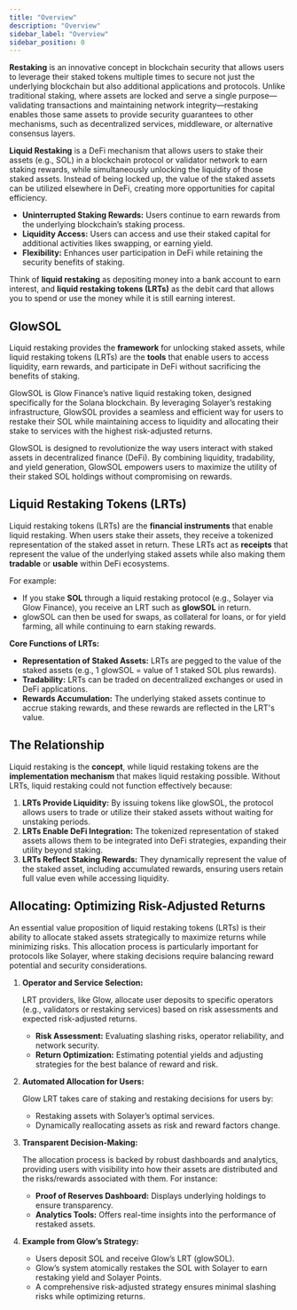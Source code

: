 ```yaml
---
title: "Overview"
description: "Overview"
sidebar_label: "Overview"
sidebar_position: 0
---
```


**Restaking** is an innovative concept in blockchain security that allows users to leverage their staked tokens multiple times to secure not just the underlying blockchain but also additional applications and protocols. Unlike traditional staking, where assets are locked and serve a single purpose—validating transactions and maintaining network integrity—restaking enables those same assets to provide security guarantees to other mechanisms, such as decentralized services, middleware, or alternative consensus layers.

**Liquid Restaking** is a DeFi mechanism that allows users to stake their assets (e.g., SOL) in a blockchain protocol or validator network to earn staking rewards, while simultaneously unlocking the liquidity of those staked assets. Instead of being locked up, the value of the staked assets can be utilized elsewhere in DeFi, creating more opportunities for capital efficiency.

- **Uninterrupted Staking Rewards:** Users continue to earn rewards from the underlying blockchain’s staking process.
- **Liquidity Access:** Users can access and use their staked capital for additional activities likes swapping, or earning yield.
- **Flexibility:** Enhances user participation in DeFi while retaining the security benefits of staking.

Think of **liquid restaking** as depositing money into a bank account to earn interest, and **liquid restaking tokens (LRTs)** as the debit card that allows you to spend or use the money while it is still earning interest.

## GlowSOL

Liquid restaking provides the **framework** for unlocking staked assets, while liquid restaking tokens (LRTs) are the **tools** that enable users to access liquidity, earn rewards, and participate in DeFi without sacrificing the benefits of staking.

GlowSOL is Glow Finance’s native liquid restaking token, designed specifically for the Solana blockchain. By leveraging Solayer’s restaking infrastructure, GlowSOL provides a seamless and efficient way for users to restake their SOL while maintaining access to liquidity and allocating their stake to services with the highest risk-adjusted returns.

GlowSOL is designed to revolutionize the way users interact with staked assets in decentralized finance (DeFi). By combining liquidity, tradability, and yield generation, GlowSOL empowers users to maximize the utility of their staked SOL holdings without compromising on rewards.

## Liquid Restaking Tokens (LRTs)

Liquid restaking tokens (LRTs) are the **financial instruments** that enable liquid restaking. When users stake their assets, they receive a tokenized representation of the staked asset in return. These LRTs act as **receipts** that represent the value of the underlying staked assets while also making them **tradable** or **usable** within DeFi ecosystems.

For example:

- If you stake **SOL** through a liquid restaking protocol (e.g., Solayer via Glow Finance), you receive an LRT such as **glowSOL** in return.
- glowSOL can then be used for swaps, as collateral for loans, or for yield farming, all while continuing to earn staking rewards.

**Core Functions of LRTs:**

- **Representation of Staked Assets:** LRTs are pegged to the value of the staked assets (e.g., 1 glowSOL = value of 1 staked SOL plus rewards).
- **Tradability:** LRTs can be traded on decentralized exchanges or used in DeFi applications.
- **Rewards Accumulation:** The underlying staked assets continue to accrue staking rewards, and these rewards are reflected in the LRT's value.

## The Relationship

Liquid restaking is the **concept**, while liquid restaking tokens are the **implementation mechanism** that makes liquid restaking possible. Without LRTs, liquid restaking could not function effectively because:

1. **LRTs Provide Liquidity:** By issuing tokens like glowSOL, the protocol allows users to trade or utilize their staked assets without waiting for unstaking periods.
2. **LRTs Enable DeFi Integration:** The tokenized representation of staked assets allows them to be integrated into DeFi strategies, expanding their utility beyond staking.
3. **LRTs Reflect Staking Rewards:** They dynamically represent the value of the staked asset, including accumulated rewards, ensuring users retain full value even while accessing liquidity.

## Allocating: Optimizing Risk-Adjusted Returns

An essential value proposition of liquid restaking tokens (LRTs) is their ability to allocate staked assets strategically to maximize returns while minimizing risks. This allocation process is particularly important for protocols like Solayer, where staking decisions require balancing reward potential and security considerations.

1. **Operator and Service Selection:**

    LRT providers, like Glow, allocate user deposits to specific operators (e.g., validators or restaking services) based on risk assessments and expected risk-adjusted returns.

    - **Risk Assessment:** Evaluating slashing risks, operator reliability, and network security.
    - **Return Optimization:** Estimating potential yields and adjusting strategies for the best balance of reward and risk.
2. **Automated Allocation for Users:**

    Glow LRT takes care of staking and restaking decisions for users by:

    - Restaking assets with Solayer’s optimal services.
    - Dynamically reallocating assets as risk and reward factors change.
3. **Transparent Decision-Making:**

    The allocation process is backed by robust dashboards and analytics, providing users with visibility into how their assets are distributed and the risks/rewards associated with them. For instance:

    - **Proof of Reserves Dashboard:** Displays underlying holdings to ensure transparency.
    - **Analytics Tools:** Offers real-time insights into the performance of restaked assets.
4. **Example from Glow’s Strategy:**
    - Users deposit SOL and receive Glow’s LRT (glowSOL).
    - Glow’s system atomically restakes the SOL with Solayer to earn restaking yield and Solayer Points.
    - A comprehensive risk-adjusted strategy ensures minimal slashing risks while optimizing returns.

